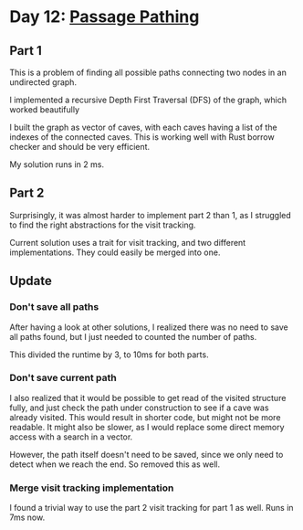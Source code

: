 # Day 12: [Passage Pathing](https://adventofcode.com/2021/day/12)

## Part 1

This is a problem of finding all possible paths connecting two nodes in an undirected graph.

I implemented a recursive Depth First Traversal (DFS) of the graph, which worked beautifully

I built the graph as vector of caves, with each caves having a list of the indexes of the connected caves. This is working well with Rust borrow checker and should be very efficient.

My solution runs in 2 ms.

## Part 2

Surprisingly, it was almost harder to implement part 2 than 1, as I struggled to find the right abstractions for the visit tracking.

Current solution uses a trait for visit tracking, and two different implementations. They could easily be merged into one.

## Update

### Don't save all paths

After having a look at other solutions, I realized there was no need to save all paths found, but I just needed to counted the number of paths.

This divided the runtime by 3, to 10ms for both parts.

### Don't save current path

I also realized that it would be possible to get read of the visited structure fully, and just check the path under construction to see if a cave was already visited. This would result in shorter code, but might not be more readable. It might also be slower, as I would replace some direct memory access with a search in a vector.

However, the path itself doesn't need to be saved, since we only need to detect when we reach the end. So removed this as well.

### Merge visit tracking implementation

I found a trivial way to use the part 2 visit tracking for part 1 as well. Runs in 7ms now.